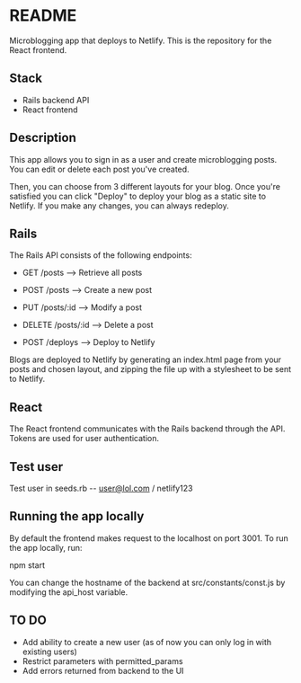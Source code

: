 # README

Microblogging app that deploys to Netlify. This is the repository for the React frontend.

## Stack
* Rails backend API
* React frontend

## Description
This app allows you to sign in as a user and create microblogging posts. You can edit or delete each post you've created.

Then, you can choose from 3 different layouts for your blog. Once you're satisfied you can click "Deploy" to deploy your blog as a static site to Netlify. If you make any changes, you can always redeploy.

## Rails
The Rails API consists of the following endpoints:
* GET /posts --> Retrieve all posts
* POST /posts --> Create a new post
* PUT /posts/:id --> Modify a post
* DELETE /posts/:id --> Delete a post

* POST /deploys --> Deploy to Netlify

Blogs are deployed to Netlify by generating an index.html page from your posts and chosen layout, and zipping the file up with a stylesheet to be sent to Netlify.

## React
The React frontend communicates with the Rails backend through the API. Tokens are used for user authentication.

## Test user
Test user in seeds.rb -- user@lol.com / netlify123

## Running the app locally
By default the frontend makes request to the localhost on port 3001. To run the app locally, run:

npm start

You can change the hostname of the backend at src/constants/const.js by modifying the api_host variable.

## TO DO
* Add ability to create a new user (as of now you can only log in with existing users)
* Restrict parameters with permitted_params
* Add errors returned from backend to the UI
